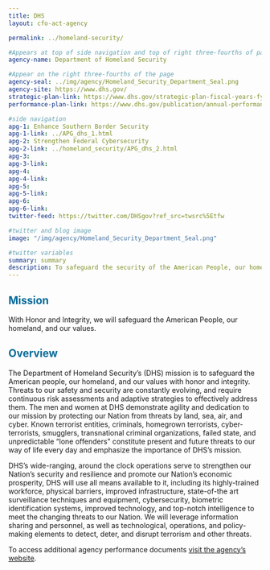 ```yaml
---
title: DHS
layout: cfo-act-agency

permalink: ../homeland-security/

#Appears at top of side navigation and top of right three-fourths of page
agency-name: Department of Homeland Security

#Appear on the right three-fourths of the page
agency-seal: ../img/agency/Homeland_Security_Department_Seal.png
agency-site: https://www.dhs.gov/
strategic-plan-link: https://www.dhs.gov/strategic-plan-fiscal-years-fy-2014-2018
performance-plan-link: https://www.dhs.gov/publication/annual-performance-report-fiscal-years-2017-2019

#side navigation
apg-1: Enhance Southern Border Security
apg-1-link: ../APG_dhs_1.html
apg-2: Strengthen Federal Cybersecurity
apg-2-link: ../homeland_security/APG_dhs_2.html
apg-3:
apg-3-link:
apg-4:
apg-4-link:
apg-5:
apg-5-link:
apg-6:
apg-6-link:
twitter-feed: https://twitter.com/DHSgov?ref_src=twsrc%5Etfw

#twitter and blog image
image: "/img/agency/Homeland_Security_Department_Seal.png"

#twitter variables
summary: summary
description: To safeguard the security of the American People, our homeland, and our values.
---
```


<div class="usa-grid usa-graphic_list-row">
  <div class="usa-width-one-whole usa-media_block agency-page-section">
    <h2 style="color:#046b99;">Mission</h2>
    <p>With Honor and Integrity, we will safeguard the American People, our homeland, and our values.</p>
  </div>
</div>

<div class="usa-grid usa-graphic_list-row">
  <div class="usa-width-one-whole usa-media_block agency-page-section">
    <h2 style="color:#046b99;">Overview</h2>
    <p>The Department of Homeland Security&rsquo;s (DHS) mission is to safeguard the American people, our homeland, and our values with honor and integrity.  Threats to our safety and security are constantly evolving, and require continuous risk assessments and adaptive strategies to effectively address them.  The men and women at DHS demonstrate agility and dedication to our mission by protecting our Nation from threats by land, sea, air, and cyber.  Known terrorist entities, criminals, homegrown terrorists, cyber-terrorists, smugglers, transnational criminal organizations, failed state, and unpredictable &ldquo;lone offenders&rdquo; constitute present and future threats to our way of life every day and emphasize the importance of DHS&rsquo;s mission.</p>
    <p>DHS&rsquo;s wide-ranging, around the clock operations serve to strengthen our Nation&rsquo;s security and resilience and promote our Nation&rsquo;s economic prosperity, DHS will use all means available to it, including its highly-trained workforce, physical barriers, improved infrastructure, state-of-the art surveillance techniques and equipment, cybersecurity, biometric identification systems, improved technology, and top-notch intelligence to meet the changing threats to our Nation.  We will leverage information sharing and personnel, as well as technological, operations, and policy-making elements to detect, deter, and disrupt terrorism and other threats.
    </p>
  </div>
</div>

<div class="usa-grid usa-graphic_list-row">
  <div class="usa-width-one-whole usa-media_block">
    <p>To access additional agency performance documents <a href="https://www.dhs.gov/performance-financial-reports" target="_blank">visit the agency’s website</a>.</p>
  </div>
</div>
